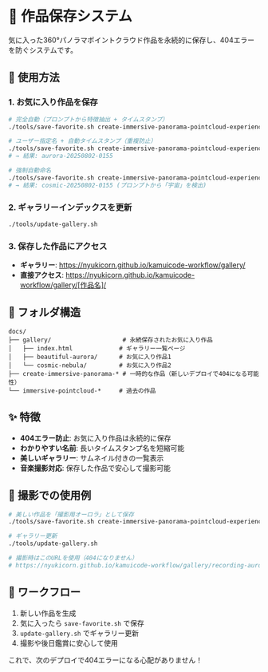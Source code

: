 # 🎨 作品保存システム

気に入った360°パノラマポイントクラウド作品を永続的に保存し、404エラーを防ぐシステムです。

## 🚀 使用方法

### 1. お気に入り作品を保存
```bash
# 完全自動（プロンプトから特徴抽出 + タイムスタンプ）
./tools/save-favorite.sh create-immersive-panorama-pointcloud-experience-20250801-16679534066

# ユーザー指定名 + 自動タイムスタンプ（重複防止）
./tools/save-favorite.sh create-immersive-panorama-pointcloud-experience-20250801-16679534066 aurora
# → 結果: aurora-20250802-0155

# 強制自動命名
./tools/save-favorite.sh create-immersive-panorama-pointcloud-experience-20250801-16679534066 --auto-name
# → 結果: cosmic-20250802-0155 (プロンプトから「宇宙」を検出)
```

### 2. ギャラリーインデックスを更新
```bash
./tools/update-gallery.sh
```

### 3. 保存した作品にアクセス
- **ギャラリー**: https://nyukicorn.github.io/kamuicode-workflow/gallery/
- **直接アクセス**: https://nyukicorn.github.io/kamuicode-workflow/gallery/[作品名]/

## 📁 フォルダ構造

```
docs/
├── gallery/                    # 永続保存されたお気に入り作品
│   ├── index.html             # ギャラリー一覧ページ
│   ├── beautiful-aurora/      # お気に入り作品1
│   └── cosmic-nebula/         # お気に入り作品2
├── create-immersive-panorama-* # 一時的な作品（新しいデプロイで404になる可能性）
└── immersive-pointcloud-*     # 過去の作品
```

## ✨ 特徴

- **404エラー防止**: お気に入り作品は永続的に保存
- **わかりやすい名前**: 長いタイムスタンプ名を短縮可能
- **美しいギャラリー**: サムネイル付きの一覧表示
- **音楽撮影対応**: 保存した作品で安心して撮影可能

## 🎵 撮影での使用例

```bash
# 美しい作品を「撮影用オーロラ」として保存
./tools/save-favorite.sh create-immersive-panorama-pointcloud-experience-20250801-16679534066 recording-aurora

# ギャラリー更新
./tools/update-gallery.sh

# 撮影時はこのURLを使用（404になりません）
# https://nyukicorn.github.io/kamuicode-workflow/gallery/recording-aurora/
```

## 🔄 ワークフロー

1. 新しい作品を生成
2. 気に入ったら `save-favorite.sh` で保存
3. `update-gallery.sh` でギャラリー更新
4. 撮影や後日鑑賞に安心して使用

これで、次のデプロイで404エラーになる心配がありません！